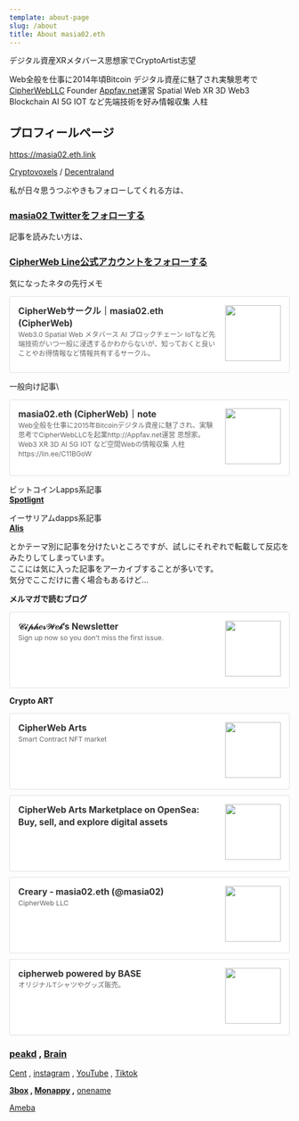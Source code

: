 ```yaml
---
template: about-page
slug: /about
title: About masia02.eth
---
```

デジタル資産XRメタバース思想家でCryptoArtist志望

Web全般を仕事に2014年頃Bitcoin デジタル資産に魅了され実験思考で [CipherWebLLC](https://cipher-web.com) Founder [Appfav.net](https://appfav.net)運営 Spatial Web XR 3D Web3 Blockchain AI 5G IOT など先端技術を好み情報収集 人柱 

## プロフィールページ

<https://masia02.eth.link>

[Cryptovoxels](https://www.cryptovoxels.com/play?coords=N@238W,12U,572N) / [Decentraland](https://play.decentraland.org/?position=-61,-101)

私が日々思うつぶやきもフォローしてくれる方は、

### **[masia02 Twitterをフォローする](https://twitter.com/masia02)**

記事を読みたい方は、

### [CipherWeb Line公式アカウントをフォローする](https://lin.ee/C11BGoW)

気になったネタの先行メモ

<div class="blogcardfu" style="width:auto;max-width:9999px;border:1px solid #E0E0E0;border-radius:3px;margin:10px 0;padding:15px;line-height:1.4;text-align:left;background:#FFFFFF;"><a href="https://note.com/masia02/circle" target="_blank" style="display:block;text-decoration:none;"><span class="blogcardfu-image" style="float:right;width:100px;padding:0 0 0 10px;margin:0 0 5px 5px;"><img src="https://images.weserv.nl/?w=100&url=ssl:assets.st-note.com/production/uploads/images/26925495/bb1fe45e8dbc0961ea8a14f3bb96f486.png?format=jpeg&amp;amp;height=1006&amp;amp;quality=45&amp;amp;width=1920" width="100" style="width:100%;height:auto;max-height:100px;min-width:0;border:0 none;margin:0;"></span><br style="display:none"><span class="blogcardfu-title" style="font-size:112.5%;font-weight:700;color:#333333;margin:0 0 5px 0;">CipherWebサークル｜masia02.eth (CipherWeb)</span><br><span class="blogcardfu-content" style="font-size:87.5%;font-weight:400;color:#666666;">Web3.0 Spatial Web メタバース AI ブロックチェーン IoTなど先端技術がいつ一般に浸透するかわからないが、知っておくと良いことやお得情報など情報共有するサークル。</span><br><span style="clear:both;display:block;overflow:hidden;height:0;">&nbsp;</span></a></div>

一般向け記事\

<div class="blogcardfu" style="width:auto;max-width:9999px;border:1px solid #E0E0E0;border-radius:3px;margin:10px 0;padding:15px;line-height:1.4;text-align:left;background:#FFFFFF;"><a href="https://note.com/masia02" target="_blank" style="display:block;text-decoration:none;"><span class="blogcardfu-image" style="float:right;width:100px;padding:0 0 0 10px;margin:0 0 5px 5px;"><img src="https://images.weserv.nl/?w=100&url=ssl:assets.st-note.com/production/uploads/images/28483292/b4a27ae0a2b1865c006ea49719a778e3.jpg" width="100" style="width:100%;height:auto;max-height:100px;min-width:0;border:0 none;margin:0;"></span><br style="display:none"><span class="blogcardfu-title" style="font-size:112.5%;font-weight:700;color:#333333;margin:0 0 5px 0;">masia02.eth (CipherWeb)｜note</span><br><span class="blogcardfu-content" style="font-size:87.5%;font-weight:400;color:#666666;">Web全般を仕事に2015年Bitcoinデジタル資産に魅了され、実験思考でCipherWebLLCを起業http://Appfav.net運営 思想家。Web3 XR 3D AI 5G IOT など空間Webの情報収集 人柱https://lin.ee/C11BGoW</span><br><span style="clear:both;display:block;overflow:hidden;height:0;">&nbsp;</span></a></div>

ビットコインLapps系記事\
**[Spotlignt](https://spotlight.soy/mypage?user_id=122)**

イーサリアムdapps系記事\
**[Alis](https://alis.to/users/masia02)**

とかテーマ別に記事を分けたいところですが、試しにそれぞれで転載して反応をみたりしてしまっています。\
ここには気に入った記事をアーカイブすることが多いです。\
気分でここだけに書く場合もあるけど…

**メルマガで読むブログ**

<div class="blogcardfu" style="width:auto;max-width:9999px;border:1px solid #E0E0E0;border-radius:3px;margin:10px 0;padding:15px;line-height:1.4;text-align:left;background:#FFFFFF;"><a href="https://cipherweb.substack.com/" target="_blank" style="display:block;text-decoration:none;"><span class="blogcardfu-image" style="float:right;width:100px;padding:0 0 0 10px;margin:0 0 5px 5px;"><img src="https://images.weserv.nl/?w=100&url=ssl:cdn.substack.com/image/fetch/w_256,c_limit,f_auto,q_auto:good,fl_progressive:steep/https%3A%2F%2Fbucketeer-e05bbc84-baa3-437e-9518-adb32be77984.s3.amazonaws.com%2Fpublic%2Fimages%2Fd7fe1a9f-f253-415f-ba81-5f79be502dd9_399x399.png" width="100" style="width:100%;height:auto;max-height:100px;min-width:0;border:0 none;margin:0;"></span><br style="display:none"><span class="blogcardfu-title" style="font-size:112.5%;font-weight:700;color:#333333;margin:0 0 5px 0;">𝒞𝒾𝓅𝒽𝑒𝓇𝒲𝑒𝒷’s Newsletter</span><br><span class="blogcardfu-content" style="font-size:87.5%;font-weight:400;color:#666666;">Sign up now so you don’t miss the first issue.</span><br><span style="clear:both;display:block;overflow:hidden;height:0;">&nbsp;</span></a></div>

**Crypto ART**

<div class="blogcardfu" style="width:auto;max-width:9999px;border:1px solid #E0E0E0;border-radius:3px;margin:10px 0;padding:15px;line-height:1.4;text-align:left;background:#FFFFFF;"><a href="https://mintbase.io/my-market/0x4d38eea6619b4159498b31df9623000f2e6ef25e" target="_blank" style="display:block;text-decoration:none;"><span class="blogcardfu-image" style="float:right;width:100px;padding:0 0 0 10px;margin:0 0 5px 5px;"><img src="https://capture.heartrails.com/100x100?https://mintbase.io/my-market/0x4d38eea6619b4159498b31df9623000f2e6ef25e" width="100" style="width:100%;height:auto;max-height:100px;min-width:0;border:0 none;margin:0;"></span><br style="display:none"><span class="blogcardfu-title" style="font-size:112.5%;font-weight:700;color:#333333;margin:0 0 5px 0;">CipherWeb Arts</span><br><span class="blogcardfu-content" style="font-size:87.5%;font-weight:400;color:#666666;">Smart Contract NFT market</span><br><span style="clear:both;display:block;overflow:hidden;height:0;">&nbsp;</span></a></div>

<div class="blogcardfu" style="width:auto;max-width:9999px;border:1px solid #E0E0E0;border-radius:3px;margin:10px 0;padding:15px;line-height:1.4;text-align:left;background:#FFFFFF;"><a href="https://opensea.io/collection/cipherweb-arts" target="_blank" style="display:block;text-decoration:none;"><span class="blogcardfu-image" style="float:right;width:100px;padding:0 0 0 10px;margin:0 0 5px 5px;"><img src="https://images.weserv.nl/?w=100&url=ssl:storage.googleapis.com/opensea-static/opensea-brand/opensea-meta.png" width="100" style="width:100%;height:auto;max-height:100px;min-width:0;border:0 none;margin:0;"></span><br style="display:none"><span class="blogcardfu-title" style="font-size:112.5%;font-weight:700;color:#333333;margin:0 0 5px 0;">CipherWeb Arts Marketplace on OpenSea: Buy, sell, and explore digital assets</span><br><span class="blogcardfu-content" style="font-size:87.5%;font-weight:400;color:#666666;"></span><br><span style="clear:both;display:block;overflow:hidden;height:0;">&nbsp;</span></a></div>

<div class="blogcardfu" style="width:auto;max-width:9999px;border:1px solid #E0E0E0;border-radius:3px;margin:10px 0;padding:15px;line-height:1.4;text-align:left;background:#FFFFFF;"><a href="https://creary.net/@masia02/projects" target="_blank" style="display:block;text-decoration:none;"><span class="blogcardfu-image" style="float:right;width:100px;padding:0 0 0 10px;margin:0 0 5px 5px;"><img src="https://images.weserv.nl/?w=100&url=ssl:ipfs.creary.net/ipfs/QmQuK3w9XKijFokNRo3kSLTPrdwehAFtLhvqHWPp5efumc" width="100" style="width:100%;height:auto;max-height:100px;min-width:0;border:0 none;margin:0;"></span><br style="display:none"><span class="blogcardfu-title" style="font-size:112.5%;font-weight:700;color:#333333;margin:0 0 5px 0;">Creary - masia02.eth (@masia02)</span><br><span class="blogcardfu-content" style="font-size:87.5%;font-weight:400;color:#666666;">CipherWeb LLC</span><br><span style="clear:both;display:block;overflow:hidden;height:0;">&nbsp;</span></a></div>

<div class="blogcardfu" style="width:auto;max-width:9999px;border:1px solid #E0E0E0;border-radius:3px;margin:10px 0;padding:15px;line-height:1.4;text-align:left;background:#FFFFFF;"><a href="https://cipherweb.base.ec/" target="_blank" style="display:block;text-decoration:none;"><span class="blogcardfu-image" style="float:right;width:100px;padding:0 0 0 10px;margin:0 0 5px 5px;"><img src="https://images.weserv.nl/?w=100&url=ssl:base-ec2if.akamaized.net/w=1200,h=1200,a=3,q=90,u=1,b=00000000/images/user/logo/bd1723e2a44d391b46705da9166a9601.png" width="100" style="width:100%;height:auto;max-height:100px;min-width:0;border:0 none;margin:0;"></span><br style="display:none"><span class="blogcardfu-title" style="font-size:112.5%;font-weight:700;color:#333333;margin:0 0 5px 0;">cipherweb powered by BASE</span><br><span class="blogcardfu-content" style="font-size:87.5%;font-weight:400;color:#666666;">オリジナルTシャツやグッズ販売。</span><br><span style="clear:both;display:block;overflow:hidden;height:0;">&nbsp;</span></a></div>

<link href="https://cdn.jsdelivr.net/npm/shareon@1.2.1/dist/shareon.min.css"
      rel="stylesheet">
<script src="https://cdn.jsdelivr.net/npm/shareon@1.2.1/dist/shareon.min.js"
        type="text/javascript"></script>

<div class="shareon">
    <a href="https://www.facebook.com/masia02" class="facebook"></a>
    <a href="https://www.linkedin.com/in/masia02/" class="linkedin"></a>
    <a href="https://www.pinterest.jp/masia02/" class="pinterest"></a>
    <a href="https://www.reddit.com/user/masia02" class="reddit"></a>
    <a href="https://twitter.com/masia02" class="twitter"></a>
</div>

### [peakd](https://peakd.com/@masia02) , [Brain](https://brain-market.com/u/masia02)

[Cent](https://beta.cent.co/@masia02) , [instagram](https://www.instagram.com/masia02/) , [YouTube](https://www.youtube.com/user/masia02) , [Tiktok](https://www.tiktok.com/@masia02)

**[3box](https://3box.io/0x1138cdc8e85330c428562aa7849e252de63c089f/wall) , [Monappy](https://monappy.jp/u/masia02) ,** [onename](https://onename.com/masia02)

[Ameba](https://profile.ameba.jp/ameba/masia02)

<script src="https://apps.elfsight.com/p/platform.js" defer></script>

<div class="elfsight-app-cf59659b-6fbd-46fd-b3b0-b7b9b13d9a6e"></div>